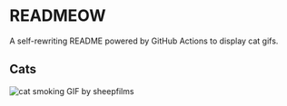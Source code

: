 # READMEOW

A self-rewriting README powered by GitHub Actions to display cat gifs.

## Cats

![cat smoking GIF by sheepfilms](https://media2.giphy.com/media/v1.Y2lkPTlhY2QwMmRhdXZ1cjBwMHI0aWdxdmNzeG9yOW5qaXVkeGFncnI4Ym9oMDl1Z3p3bSZlcD12MV9naWZzX3NlYXJjaCZjdD1n/l0ExdMHUDKteztyfe/200.gif)
